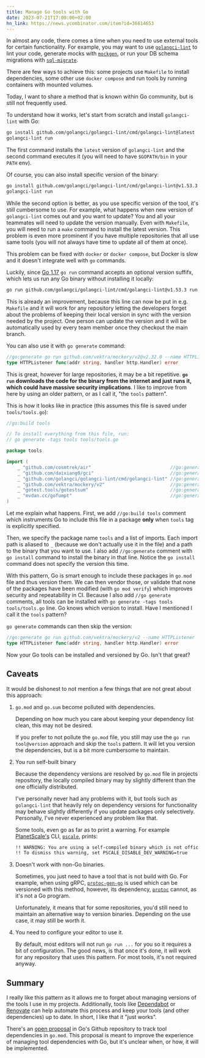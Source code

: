 ```yaml
---
title: Manage Go tools with Go
date: 2023-07-21T17:00:00+02:00
hn_link: https://news.ycombinator.com/item?id=36814653
---
```


In almost any code, there comes a time when you need to use external tools for certain functionality. For example, you may want to use [`golangci-lint`](github.com/golangci/golangci-lint) to lint your code, generate mocks with [`mockgen`](https://github.com/golang/mock), or run your DB schema migrations with [`sql-migrate`](https://github.com/rubenv/sql-migrate).

There are few ways to achieve this: some projects use `Makefile` to install dependencies, some other use `docker compose` and run tools by running containers with mounted volumes.

Today, I want to share a method that is known within Go community, but is still not frequently used.

To understand how it works, let's start from scratch and install `golangci-lint` with Go:

```sh
go install github.com/golangci/golangci-lint/cmd/golangci-lint@latest
golangci-lint run
```

The first command installs the `latest` version of `golangci-lint` and the second command executes it (you will need to have `$GOPATH/bin` in your `PATH` env).

Of course, you can also install specific version of the binary:

```sh
go install github.com/golangci/golangci-lint/cmd/golangci-lint@v1.53.3
golangci-lint run
```

While the second option is better, as you use specific version of the tool, it's still cumbersome to use. For example, what happens when new version of `golangci-lint` comes out and you want to update? You and all your teammates will need to update the version manually. Even with `Makefile`, you will need to run a `make` command to install the latest version. This problem is even more prominent if you have multiple repositories that all use same tools (you will not always have time to update all of them at once).

This problem can be fixed with `docker` or `docker compose`, but Docker is slow and it doesn't integrate well with `go` commands.

Luckily, since [Go 1.17](https://go.dev/doc/go1.17#go%20run) `go run` command accepts an optional version suffifx, which lets us run any Go binary without installing it locally:

```sh
go run github.com/golangci/golangci-lint/cmd/golangci-lint@v1.53.3 run
```

This is already an improvement, because this line can now be put in e.g. `Makefile` and it will work for any repository letting the developers forget about the problems of keeping their local version in sync with the version needed by the project. One person can update the version and it will be automatically used by every team member once they checkout the main branch.

You can also use it with `go generate` command:

```go
//go:generate go run github.com/vektra/mockery/v2@v2.32.0 --name HTTPListener
type HTTPListener func(addr string, handler http.Handler) error
```

This is great, however for large repositories, it may be a bit repetitive. **`go run` downloads the code for the binary from the internet and just runs it, which could have massive security implications**. I like to improve from here by using an older pattern, or as I call it, "the `tools` pattern".

This is how it looks like in practice (this assumes this file is saved under `tools/tools.go`):

```go
//go:build tools

// To install everything from this file, run:
// go generate -tags tools tools/tools.go

package tools

import (
	_ "github.com/cosmtrek/air"                             //go:generate go install github.com/cosmtrek/air
	_ "github.com/daixiang0/gci"                            //go:generate go install github.com/daixiang0/gci
	_ "github.com/golangci/golangci-lint/cmd/golangci-lint" //go:generate go install github.com/golangci/golangci-lint/cmd/golangci-lint
	_ "github.com/vektra/mockery/v2"                        //go:generate go install github.com/vektra/mockery/v2
	_ "gotest.tools/gotestsum"                              //go:generate go install gotest.tools/gotestsum
	_ "mvdan.cc/gofumpt"                                    //go:generate go install mvdan.cc/gofumpt
)
```

Let me explain what happens. First, we add `//go:build tools` comment which instruments Go to include this file in a package **only** when `tools` tag is explicitly specified.

Then, we specify the package name `tools` and a list of imports. Each import path is aliased to `_` (because we don't actually use it in the file) and a path to the binary that you want to use. I also add `//go:generate` comment with `go install` command to install the binary in that line. Notice the `go install` command does not specify the version this time.

With this pattern, Go is smart enough to include these packages in `go.mod` file and thus version them. We can then vendor those, or validate that none of the packages have been modified (with `go mod verify`) which improves security and repeatability in CI. Because I also add `//go generate` comments, all tools can be installed with `go generate -tags tools tools/tools.go` line. Go knows which version to install. Have I mentioned I call it the `tools` pattern?

`go generate` commands can then skip the version:

```go
//go:generate go run github.com/vektra/mockery/v2 --name HTTPListener
type HTTPListener func(addr string, handler http.Handler) error
```

Now your Go tools can be installed and versioned by Go. Isn't that great?

## Caveats

It would be dishonest to not mention a few things that are not great about this approach:

1. `go.mod` and `go.sum` become polluted with dependencies.

   Depending on how much you care about keeping your dependency list clean, this may not be desired.

   If you prefer to not pollute the `go.mod` file, you still may use the `go run tool@version` approach and skip the `tools` pattern. It will let you version the dependencies, but is a bit more cumbersome to maintain.

2. You run self-built binary

   Because the dependency versions are resolved by `go.mod` file in projects repository, the locally compiled binary may by slightly different than the one officially distributed.

   I've personally never had any problems with it, but tools such as `golangci-lint` that heavily rely on dependency versions for functionality may behave slightly differently if you update packages only selectively. Personally, I've never experienced any problem like that.

   Some tools, even go as far as to print a warning. For example [PlanetScale's](https://planetscale.com/) CLI, [`pscale`](https://github.com/planetscale/cli), prints:

   ```sh
   !! WARNING: You are using a self-compiled binary which is not officially supported.
   !! To dismiss this warning, set PSCALE_DISABLE_DEV_WARNING=true
   ```

3. Doesn't work with non-Go binaries.

   Sometimes, you just need to have a tool that is not build with Go. For example, when using gRPC, [`protoc-gen-go`](https://github.com/golang/protobuf) is used which can be versioned with this method, however, its dependency, [`protoc`](https://grpc.io/docs/protoc-installation/) cannot, as it's not a Go program.

   Unfortunately, it means that for some repositories, you'd still need to maintain an alternative way to version binaries. Depending on the use case, it may still be worth it.

4. You need to configure your editor to use it.

   By default, most editors will not run `go run ...` for you so it requires a bit of configuration. The good news, is that once it's done, it will work for any repository that uses this pattern. For most tools, it's not required anyway.

## Summary

I really like this pattern as it allows me to forget about managing versions of the tools I use in my projects. Additionally, tools like [Dependabot](https://github.com/dependabot) or [Renovate](https://www.mend.io/renovate/) can help automate this process and keep your tools (and other dependencies) up to date. In short, I like that it "just works".

There's an [open proposal](https://github.com/golang/go/issues/48429) in Go's Github repository to track tool dependencies in `go.mod`. This proposal is meant to improve the experience of managing tool dependencies with Go, but it's unclear when, or how, it will be implemented.
